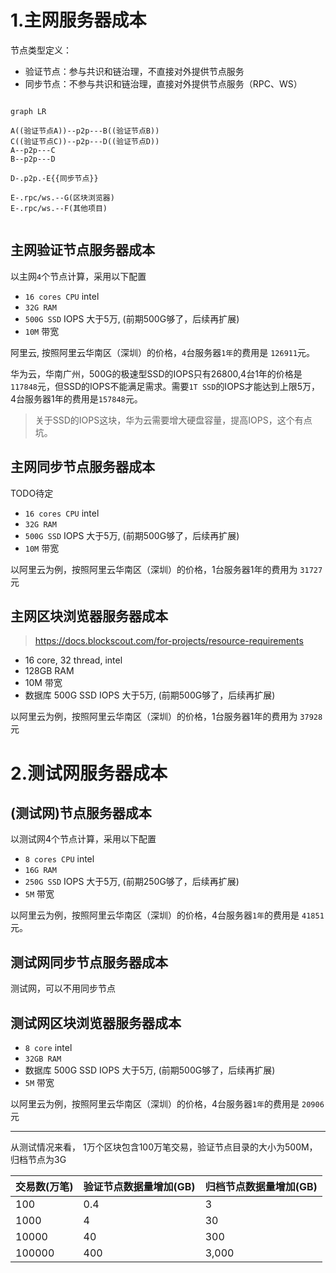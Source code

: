 # 1.主网服务器成本

节点类型定义：

- 验证节点：参与共识和链治理，不直接对外提供节点服务
- 同步节点：不参与共识和链治理，直接对外提供节点服务（RPC、WS）

```mermaid

graph LR

A((验证节点A))--p2p---B((验证节点B))
C((验证节点C))--p2p---D((验证节点D))
A--p2p---C
B--p2p---D

D-.p2p.-E{{同步节点}}

E-.rpc/ws.--G(区块浏览器)
E-.rpc/ws.--F(其他项目)


```



## 主网验证节点服务器成本

以主网`4`个节点计算，采用以下配置

- `16 cores CPU` intel
- `32G RAM`
- `500G SSD` IOPS 大于5万, (前期500G够了，后续再扩展)
- `10M` 带宽


阿里云, 按照阿里云华南区（深圳）的价格，`4`台服务器`1年`的费用是 `126911`元。

华为云，华南广州，500G的极速型SSD的IOPS只有26800,4台1年的价格是`117848`元，但SSD的IOPS不能满足需求。需要`1T SSD`的IOPS才能达到上限5万，4台服务器1年的费用是`157848`元。 
> 关于SSD的IOPS这块，华为云需要增大硬盘容量，提高IOPS，这个有点坑。



## 主网同步节点服务器成本

TODO待定

- `16 cores CPU` intel
- `32G RAM`
- `500G SSD` IOPS 大于5万, (前期500G够了，后续再扩展)
- `10M` 带宽


以阿里云为例，按照阿里云华南区（深圳）的价格，1台服务器1年的费用为 `31727`元

## 主网区块浏览器服务器成本

> https://docs.blockscout.com/for-projects/resource-requirements

- 16 core, 32 thread, intel
- 128GB RAM
- 10M 带宽
- 数据库 500G SSD  IOPS 大于5万, (前期500G够了，后续再扩展)

以阿里云为例，按照阿里云华南区（深圳）的价格，1台服务器1年的费用为 `37928`元



# 2.测试网服务器成本
## (测试网)节点服务器成本

以测试网4个节点计算，采用以下配置

- `8 cores CPU` intel
- `16G RAM`
- `250G SSD` IOPS 大于5万, (前期250G够了，后续再扩展)
- `5M` 带宽


以阿里云为例，按照阿里云华南区（深圳）的价格，4台服务器`1年`的费用是 `41851`元。

## 测试网同步节点服务器成本

测试网，可以不用同步节点


## 测试网区块浏览器服务器成本

- `8 core` intel
- `32GB RAM`
- 数据库 500G SSD  IOPS 大于5万, (前期500G够了，后续再扩展)
- `5M` 带宽

以阿里云为例，按照阿里云华南区（深圳）的价格，4台服务器`1年`的费用是 `20906`元


--------------------------------

从测试情况来看，
1万个区块包含100万笔交易，验证节点目录的大小为500M，归档节点为3G


| 交易数(万笔) | 验证节点数据量增加(GB) | 归档节点数据量增加(GB) |
|--------|-----------|--------|
|100|0.4|3|
|1000|4|30|
|10000|40|300|
|100000|400|3,000|


